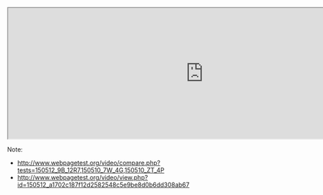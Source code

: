 <iframe src="http://www.webpagetest.org/video/view.php?id=150512_a1702c187f12d2582548c5e9be8d0b6dd308ab67&embed=1&width=904&height=304" width="904" height="304"></iframe>


Note:


* http://www.webpagetest.org/video/compare.php?tests=150512_9B_12R7,150510_7W_4G,150510_ZT_4P
* http://www.webpagetest.org/video/view.php?id=150512_a1702c187f12d2582548c5e9be8d0b6dd308ab67

